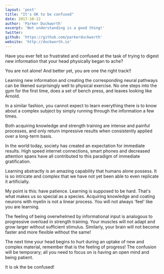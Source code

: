```yaml
---
layout: 'post'
title: "It's OK to be confused"
date: 2017-10-12
author: 'Parker Duckworth'
excerpt: 'Not understanding is a good thing!'
twitter: 
github: 'https://github.com/parkerduckworth'
website: 'http://duckworth.io'
---
```


Have you ever felt so frustrated and confused at the task of trying to digest new information that your head physically began to ache?

You are not alone! And better yet, you are one the right track!!

Learning new information and creating the corresponding neural pathways can be likened surprisingly well to physical exercise.  No one steps into the gym for the first time, does a set of bench press, and leaves looking like Arnold.

In a similar fashion, you cannot expect to learn everything there is to know about a complex subject by simply running through the information a few times.

Both acquiring knowledge and strength training are intense and painful processes, and only return impressive results when consistently applied over a long-term basis.

In the world today, society has created an expectation for immediate results.  High speed internet connections, smart phones and decreased attention spans have all contributed to this paradigm of immediate gratification.

Learning abstractly is an amazing capability that humans alone possess.  It is so intricate and complex that we have not yet been able to even replicate it artificially.

My point is this:  have patience.  Learning is supposed to be hard.  That's what makes us so special as a species.  Acquiring knowledge and coating neurons with myelin is not a linear process.  You will not always 'feel' like you are learning.  

The feeling of being overwhelmed by informational input is analogous to progressive overload in strength training.  Your muscles will not adapt and grow larger without sufficient stimulus.  Similarly, your brain will not become faster and more flexible without the same!

The next time your head begins to hurt during an uptake of new and complex material, remember that is the feeling of progress!  The confusion will be temporary; all you need to focus on is having an open mind and being patient.

It is ok the be confused!
